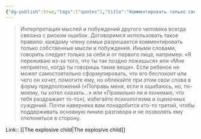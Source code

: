 ```yaml
---
{"dg-publish":true,"tags":["quotes"],"title":"Комментировать только свои мысли","date":"2022-08-28T10:01:00+03:00","modified_at":"2022-09-05T18:25:56+03:00","permalink":"/quotes/202208281000/","dgHomeLink":false,"dgPassFrontmatter":true}
---
```



> Интерпретация мыслей и побуждений другого человека всегда связана с риском ошибок. Договоримся использовать такое правило: каждому члену семьи разрешается комментировать только собственные мысли и побуждения. Иными словами, говорить следует только за себя и от первого лица, например: «Я переживаю из-за того, что ты так поздно ложишься» или «Мне неприятно, когда ты говоришь такие вещи». Если ребенок не может самостоятельно сформулировать, что его беспокоит или чего он хочет, помогите ему, но облекайте при этом свои слова в форму предположений («Поправь меня, если я ошибаюсь, но, по-моему, ты хотел сказать...» или «Правильно ли я понимаю, что тебя раздражает то-то»), избегайте психологизма и оценочных суждений. Почти наверняка вам понадобится кто-то третий, чтобы поддерживать основную линию разговора и не позволять ему отклоняться в сторону.

Link:: [[The explosive child|The explosive child]] 
